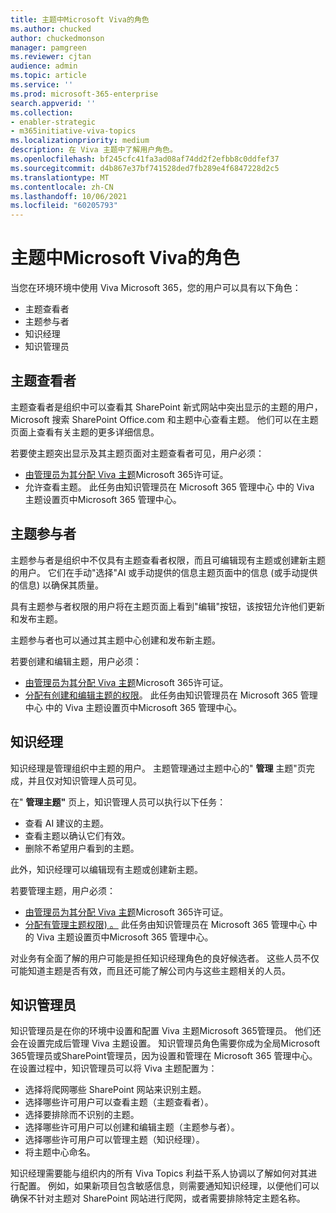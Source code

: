 ```yaml
---
title: 主题中Microsoft Viva的角色
ms.author: chucked
author: chuckedmonson
manager: pamgreen
ms.reviewer: cjtan
audience: admin
ms.topic: article
ms.service: ''
ms.prod: microsoft-365-enterprise
search.appverid: ''
ms.collection:
- enabler-strategic
- m365initiative-viva-topics
ms.localizationpriority: medium
description: 在 Viva 主题中了解用户角色。
ms.openlocfilehash: bf245cfc41fa3ad08af74dd2f2efbb8c0ddfef37
ms.sourcegitcommit: d4b867e37bf741528ded7fb289e4f6847228d2c5
ms.translationtype: MT
ms.contentlocale: zh-CN
ms.lasthandoff: 10/06/2021
ms.locfileid: "60205793"
---
```

# <a name="roles-in-microsoft-viva-topics"></a>主题中Microsoft Viva的角色

当您在环境环境中使用 Viva Microsoft 365，您的用户可以具有以下角色：

- 主题查看者
- 主题参与者
- 知识经理
- 知识管理员

## <a name="topic-viewer"></a>主题查看者

主题查看者是组织中可以查看其 SharePoint 新式网站中突出显示的主题的用户，Microsoft 搜索 SharePoint Office.com 和主题中心查看主题。 他们可以在主题页面上查看有关主题的更多详细信息。 

若要使主题突出显示及其主题页面对主题查看者可见，用户必须：

- [由管理员为其分配 Viva 主题](./set-up-topic-experiences.md#assign-licenses)Microsoft 365许可证。
- 允许查看主题。 此任务由知识管理员在 Microsoft 365 管理中心 中的 Viva 主题设置页中Microsoft 365 管理中心。

## <a name="topic-contributors"></a>主题参与者

主题参与者是组织中不仅具有主题查看者权限，而且可编辑现有主题或创建新主题的用户。 它们在手动"选择"AI 或手动提供的信息主题页面中的信息 (或手动提供的信息) 以确保其质量。

具有主题参与者权限的用户将在主题页面上看到"编辑"按钮，该按钮允许他们更新和发布主题。

主题参与者也可以通过其主题中心创建和发布新主题。

若要创建和编辑主题，用户必须：

- [由管理员为其分配 Viva 主题](./set-up-topic-experiences.md#assign-licenses)Microsoft 365许可证。
- [分配有创建和编辑主题的权限](./topic-experiences-user-permissions.md)。 此任务由知识管理员在 Microsoft 365 管理中心 中的 Viva 主题设置页中Microsoft 365 管理中心。

## <a name="knowledge-managers"></a>知识经理

知识经理是管理组织中主题的用户。  主题管理通过主题中心的" **管理** 主题"页完成，并且仅对知识管理人员可见。

在" **管理主题"** 页上，知识管理人员可以执行以下任务：

- 查看 AI 建议的主题。
- 查看主题以确认它们有效。
- 删除不希望用户看到的主题。

此外，知识经理可以编辑现有主题或创建新主题。

若要管理主题，用户必须：

- [由管理员为其分配 Viva 主题](./set-up-topic-experiences.md#assign-licenses)Microsoft 365许可证。
- [分配有管理主题权限) 。](./topic-experiences-user-permissions.md) 此任务由知识管理员在 Microsoft 365 管理中心 中的 Viva 主题设置页中Microsoft 365 管理中心。

对业务有全面了解的用户可能是担任知识经理角色的良好候选者。 这些人员不仅可能知道主题是否有效，而且还可能了解公司内与这些主题相关的人员。

## <a name="knowledge-admins"></a>知识管理员

知识管理员是在你的环境中设置和配置 Viva 主题Microsoft 365管理员。 他们还会在设置完成后管理 Viva 主题设置。 知识管理员角色需要你成为全局Microsoft 365管理员或SharePoint管理员，因为设置和管理在 Microsoft 365 管理中心。
在设置过程中，知识管理员可以将 Viva 主题配置为：

- 选择将爬网哪些 SharePoint 网站来识别主题。
- 选择哪些许可用户可以查看主题（主题查看者）。
- 选择要排除而不识别的主题。
- 选择哪些许可用户可以创建和编辑主题（主题参与者）。
- 选择哪些许可用户可以管理主题（知识经理）。
- 将主题中心命名。

知识经理需要能与组织内的所有 Viva Topics 利益干系人协调以了解如何对其进行配置。 例如，如果新项目包含敏感信息，则需要通知知识经理，以便他们可以确保不针对主题对 SharePoint 网站进行爬网，或者需要排除特定主题名称。
